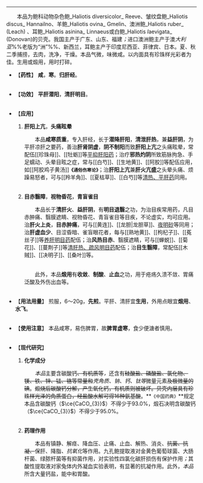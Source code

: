 ---
&emsp;&emsp;本品为鲍科动物杂色鲍_Haliotis diversicolor_ Reeve、皱纹盘鲍_Haliotis discus_ Hannailno、羊鲍_Haliotis ovina_ Gmelin、澳洲鲍_Haliotis ruber_ (Leach) 、耳鲍_Haliotis asinina_ Linnaeus或白鲍_Haliotis <dfn>*l*</dfn>aevigata_ (Donovan)的贝壳。我国主产于广东、山东、福建<dfn>；</dfn>进口澳洲鲍主产于澳<dfn>大利亚</dfn>%%老版为“洲”%%、新西兰，耳鲍主产于印度尼西亚、菲律宾、日本。夏、秋二季捕捞，去肉，洗净，干燥。本品气微，味微咸。以内面具有珍珠样光彩者为佳。生用或煅用，用时打碎。

- 【**药性**】
	**咸**，**寒**。**归肝经**。<br></br>

- 【**功效**】
	**平肝潜阳**，**清肝明目**。<br></br>

- 【**应用**】
	1. **肝阳上亢**，**头痛眩晕**
		
		&emsp;&emsp;本品**咸寒质重**，专入肝经，长于**潜降肝阳**，**清泄肝热**，兼**益肝阴**，为平肝凉肝之要药，善治**肝肾阴虚**，**阴不制阳**而致**肝阳上亢**之头痛眩晕，常配伍[[珍珠母]]、[[牡蛎]]等<ins>平抑肝阳药</ins>；治疗**邪热灼阴**所致筋脉拘急、手足蠕动、头晕目眩之症，常与[[白芍]]、[[生地黄]]、[[阿胶]]等配伍应用，如[[阿胶鸡子黄汤]]**`《通俗伤寒论》`**；治**肝阳上亢**兼**肝火亢盛**之头晕头痛、烦躁易怒者，可与[[羚羊角]]、[[夏枯草]]、[[白芍]]等<ins>清热、平肝药</ins>同用。<br></br>
	
	2. **目赤翳障**，**视物昏花**，**青盲雀目**
		
		&emsp;&emsp;本品长于**清肝火**、**益肝阴**，有**明目退翳**之功，为治目疾常用药，凡目赤肿痛、翳膜遮睛、视物昏花、青盲雀目等目疾，不论虚实，均可应用。治**肝火上炎**，**目赤肿痛**，可与[[黄连]]、[[龙胆|龙胆草]]、<ins>夜明砂</ins>等同用；治**肝虚血少**、目涩昏暗、雀盲眼花者，每与[[熟地黄]]、[[枸杞子]]、[[菟丝子]]等<ins>养肝明目药</ins>配伍；治**风热目赤**、翳膜遮睛，可与[[蝉蜕]]、[[菊花]]、[[蔓荆子]]等<ins>清肝热、疏风明目药</ins>配伍；治**目生翳障**，常配伍[[木贼]]、[[决明子]]、[[桑叶]]等。<br></br>

		&emsp;&emsp;此外，本品**煅用**有**收敛**、**制酸**、**止血**之功，用于疮疡久溃不敛<dfn>、</dfn>胃痛泛酸及外伤出血等。<br></br>

- 【**用法用量**】
	煎服，6～20g，**先煎**。平肝、清肝宜**生用**，外用点眼宜**煅用**、**水飞**。<br></br>

- 【**使用注意**】
	本品咸寒，易伤脾胃，故**脾胃虚寒**，食少便溏者慎用。<br></br>

- 【**现代研究**】
	1. **化学成分**
		
		&emsp;&emsp;<dfn>本品</dfn>主要含碳酸钙~~、有机质等~~<dfn>，</dfn>还含有~~硅酸盐、磷酸盐、氯化物、镁、铁、锌、锰、铬等常量和~~<dfn>壳角质、钠、钙、钛等</dfn>微量元素~~及极微量的碘~~。~~煅烧后碳酸钙分解，产生氧化钙，有机质则被破坏。贝壳内层具有珍珠样光泽的角质蛋白，经盐酸水解可得16种氨基酸~~。**`《中国药典》`**规定本品含碳酸钙（$\ce{CaCO_{3}}$）不得少于93.0%，煅石决明含碳酸钙（$\ce{CaCO_{3}}$）不得少于95.0%。<br></br>
	
	2. **药理作用**
		
		&emsp;&emsp;本品有镇静、解痉、降血压、止痛、止血、解热、消炎、~~抗菌、抗凝、~~保肝、降脂<dfn>、抗氧化</dfn>等作用。九孔鲍提取液对金黄色葡萄球菌、大肠杆菌、绿脓杆菌等有抑菌作用，对实验性四氯化碳肝损伤有保护作用<dfn>；</dfn>其酸性提取液对家兔体内外凝血实验表明，有显著的抗凝作用。此外，<dfn>本品</dfn>所含大量钙盐，能中和胃酸。